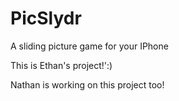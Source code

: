 # PicSlydr
A sliding picture game for your IPhone

This is Ethan's project!':)

Nathan is working on this project too!

